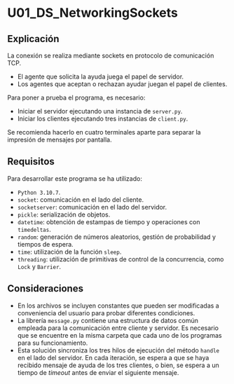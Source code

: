 # U01_DS_NetworkingSockets

## Explicación

La conexión se realiza mediante sockets en protocolo de comunicación TCP.

- El agente que solicita la ayuda juega el papel de servidor.
- Los agentes que aceptan o rechazan ayudar juegan el papel de clientes.

Para poner a prueba el programa, es necesario:
- Iniciar el servidor ejecutando una instancia de ```server.py```.
- Iniciar los clientes ejecutando tres instancias de ```client.py```.

Se recomienda hacerlo en cuatro terminales aparte para separar la impresión de mensajes por pantalla.

## Requisitos

Para desarrollar este programa se ha utilizado:
- ```Python 3.10.7```.
- ```socket```: comunicación en el lado del cliente.
- ```socketserver```: comunicación en el lado del servidor.
- ```pickle```: serialización de objetos.
- ```datetime```: obtención de estampas de tiempo y operaciones con ```timedeltas```.
- ```random```: generación de números aleatorios, gestión de probabilidad y tiempos de espera.
- ```time```: utilización de la función ```sleep```.
- ```threading```: utilización de primitivas de control de la concurrencia, como ```Lock``` y ```Barrier```.

## Consideraciones

- En los archivos se incluyen constantes que pueden ser modificadas a conveniencia del usuario para probar diferentes condiciones.
- La librería ```message.py``` contiene una estructura de datos común empleada para la comunicación entre cliente y servidor. Es necesario que se encuentre en la misma carpeta que cada uno de los programas para su funcionamiento.
- Esta solución sincroniza los tres hilos de ejecución del método ```handle``` en el lado del servidor. En cada iteración, se espera a que se haya recibido mensaje de ayuda de los tres clientes, o bien, se espera a un tiempo de *timeout* antes de enviar el siguiente mensaje.
